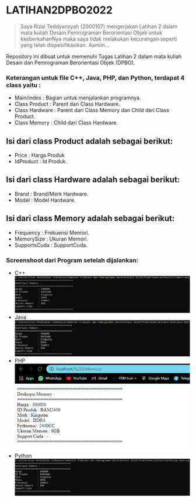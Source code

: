# LATIHAN2DPBO2022

>Saya Rizal Teddyansyah (2000107) mengerjakan Latihan 2 dalam mata kuliah Desain Pemrograman Berorientasi Objek untuk kkeberkahanNya maka saya tidak melakukan kecurangan seperti yang telah dispesifikasikan.
Aamiin...

Repository ini dibuat untuk memenuhi Tugas Latihan 2 dalam mata kuliah Desain dan Pemrograman Berorientasi Objek (DPBO).


### Keterangan untuk file C++, Java, PHP, dan Python, terdapat 4 class yaitu :
- Main/index      : Bagian untuk menjalankan programnya.
- Class Product   : Parent dari Class Hardware.
- Class Hardware  : Parent dari Class Memory dan Child dari Class Product.
- Class Memory    : Child dari Class Hardware.

## Isi dari class Product adalah sebagai berikut:
- Price     : Harga Produk
- IdProduct : Id Produk.

## Isi dari class Hardware adalah sebagai berikut:
- Brand : Brand/Merk Hardware.
- Model : Model Hardware.

## Isi dari class Memory adalah sebagai berikut:
- Frequency     : Frekuensi Memori.
- MemorySize    : Ukuran Memori.
- SupportsCuda  : SupportCuda.

### Screenshoot dari Program setelah dijalankan:
- C++
![Latihan2_C++.png](https://github.com/rzltdysh17/LATIHAN2DPBO2022/blob/main/SS/Latihan2_C%2B%2B.png)
- Java
![Latihan2_Java.png](https://github.com/rzltdysh17/LATIHAN2DPBO2022/blob/main/SS/Latihan2_Java.png)
- PHP
![Latihan2_PHP.png](https://github.com/rzltdysh17/LATIHAN2DPBO2022/blob/main/SS/Latihan2_PHP.png)
- Python
![Latihan2_Puthon.png](https://github.com/rzltdysh17/LATIHAN2DPBO2022/blob/main/SS/Latihan2_Python.png)

